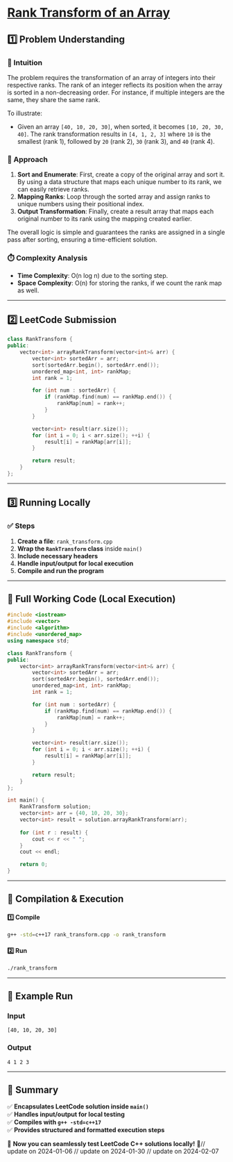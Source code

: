# **[Rank Transform of an Array](https://leetcode.com/problems/rank-transform-of-an-array/description/)**  

## **1️⃣ Problem Understanding**  
### **📌 Intuition**  
The problem requires the transformation of an array of integers into their respective ranks. The rank of an integer reflects its position when the array is sorted in a non-decreasing order. For instance, if multiple integers are the same, they share the same rank. 

To illustrate:
- Given an array `[40, 10, 20, 30]`, when sorted, it becomes `[10, 20, 30, 40]`. The rank transformation results in `[4, 1, 2, 3]` where `10` is the smallest (rank 1), followed by `20` (rank 2), `30` (rank 3), and `40` (rank 4).

### **🚀 Approach**  
1. **Sort and Enumerate**: First, create a copy of the original array and sort it. By using a data structure that maps each unique number to its rank, we can easily retrieve ranks.
2. **Mapping Ranks**: Loop through the sorted array and assign ranks to unique numbers using their positional index.
3. **Output Transformation**: Finally, create a result array that maps each original number to its rank using the mapping created earlier.

The overall logic is simple and guarantees the ranks are assigned in a single pass after sorting, ensuring a time-efficient solution.

### **⏱️ Complexity Analysis**  
- **Time Complexity**: O(n log n) due to the sorting step.  
- **Space Complexity**: O(n) for storing the ranks, if we count the rank map as well.

---  

## **2️⃣ LeetCode Submission**  
```cpp
class RankTransform {
public:
    vector<int> arrayRankTransform(vector<int>& arr) {
        vector<int> sortedArr = arr;
        sort(sortedArr.begin(), sortedArr.end());
        unordered_map<int, int> rankMap;
        int rank = 1;

        for (int num : sortedArr) {
            if (rankMap.find(num) == rankMap.end()) {
                rankMap[num] = rank++;
            }
        }

        vector<int> result(arr.size());
        for (int i = 0; i < arr.size(); ++i) {
            result[i] = rankMap[arr[i]];
        }

        return result;
    }
};
```  

---  

## **3️⃣ Running Locally**  
### **✅ Steps**  
1. **Create a file**: `rank_transform.cpp`  
2. **Wrap the `RankTransform` class** inside `main()`  
3. **Include necessary headers**  
4. **Handle input/output for local execution**  
5. **Compile and run the program**  

---  

## **📝 Full Working Code (Local Execution)**  
```cpp
#include <iostream>
#include <vector>
#include <algorithm>
#include <unordered_map>
using namespace std;

class RankTransform {
public:
    vector<int> arrayRankTransform(vector<int>& arr) {
        vector<int> sortedArr = arr;
        sort(sortedArr.begin(), sortedArr.end());
        unordered_map<int, int> rankMap;
        int rank = 1;

        for (int num : sortedArr) {
            if (rankMap.find(num) == rankMap.end()) {
                rankMap[num] = rank++;
            }
        }

        vector<int> result(arr.size());
        for (int i = 0; i < arr.size(); ++i) {
            result[i] = rankMap[arr[i]];
        }

        return result;
    }
};

int main() {
    RankTransform solution;
    vector<int> arr = {40, 10, 20, 30};
    vector<int> result = solution.arrayRankTransform(arr);
    
    for (int r : result) {
        cout << r << " ";
    }
    cout << endl;

    return 0;
}
```  

---  

## **🔧 Compilation & Execution**  
#### **1️⃣ Compile**  
```bash
g++ -std=c++17 rank_transform.cpp -o rank_transform
```  

#### **2️⃣ Run**  
```bash
./rank_transform
```  

---  

## **🎯 Example Run**  
### **Input**  
```
[40, 10, 20, 30]
```  
### **Output**  
```
4 1 2 3
```  

---  

## **📌 Summary**  
✅ **Encapsulates LeetCode solution inside `main()`**  
✅ **Handles input/output for local testing**  
✅ **Compiles with `g++ -std=c++17`**  
✅ **Provides structured and formatted execution steps**  

🚀 **Now you can seamlessly test LeetCode C++ solutions locally!** 🚀// update on 2024-01-06
// update on 2024-01-30
// update on 2024-02-07
